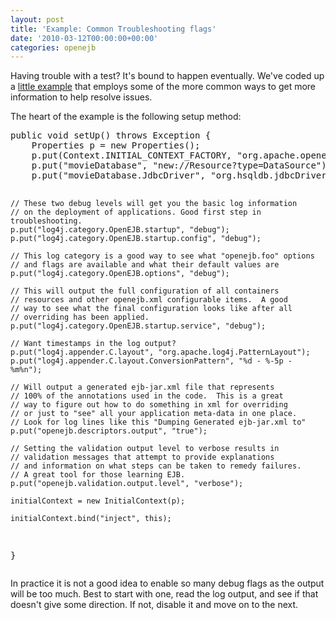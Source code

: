 ```yaml
---
layout: post
title: 'Example: Common Troubleshooting flags'
date: '2010-03-12T00:00:00+00:00'
categories: openejb
---
```

Having trouble with a test?  It's bound to happen eventually.  We've coded up a <a href="http://svn.apache.org/repos/asf/openejb/trunk/openejb3/examples/troubleshooting/">little example</a> that employs some of the more common ways to get more information to help resolve issues.
<p/>
The heart of the example is the following setup method:
<p/>
<pre>
public void setUp() throws Exception {
    Properties p = new Properties();
    p.put(Context.INITIAL_CONTEXT_FACTORY, "org.apache.openejb.client.LocalInitialContextFactory");
    p.put("movieDatabase", "new://Resource?type=DataSource");
    p.put("movieDatabase.JdbcDriver", "org.hsqldb.jdbcDriver");

    // These two debug levels will get you the basic log information
    // on the deployment of applications. Good first step in troubleshooting.
    p.put("log4j.category.OpenEJB.startup", "debug");
    p.put("log4j.category.OpenEJB.startup.config", "debug");

    // This log category is a good way to see what "openejb.foo" options
    // and flags are available and what their default values are
    p.put("log4j.category.OpenEJB.options", "debug");

    // This will output the full configuration of all containers
    // resources and other openejb.xml configurable items.  A good
    // way to see what the final configuration looks like after all
    // overriding has been applied.
    p.put("log4j.category.OpenEJB.startup.service", "debug");

    // Want timestamps in the log output?
    p.put("log4j.appender.C.layout", "org.apache.log4j.PatternLayout");
    p.put("log4j.appender.C.layout.ConversionPattern", "%d - %-5p - %m%n");

    // Will output a generated ejb-jar.xml file that represents
    // 100% of the annotations used in the code.  This is a great
    // way to figure out how to do something in xml for overriding
    // or just to "see" all your application meta-data in one place.
    // Look for log lines like this "Dumping Generated ejb-jar.xml to"
    p.put("openejb.descriptors.output", "true");

    // Setting the validation output level to verbose results in
    // validation messages that attempt to provide explanations
    // and information on what steps can be taken to remedy failures.
    // A great tool for those learning EJB.
    p.put("openejb.validation.output.level", "verbose");

    initialContext = new InitialContext(p);

    initialContext.bind("inject", this);
}
</pre>
<p/>
In practice it is not a good idea to enable so many debug flags as the output will be too much.  Best to start with one, read the log output, and see if that doesn't give some direction.  If not, disable it and move on to the next.
